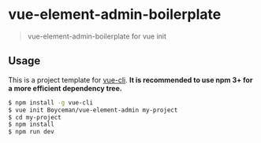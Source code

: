 # vue-element-admin-boilerplate

> vue-element-admin-boilerplate for vue init

## Usage

This is a project template for [vue-cli](https://github.com/vuejs/vue-cli). **It is recommended to use npm 3+ for a more efficient dependency tree.**

``` bash
$ npm install -g vue-cli
$ vue init Boyceman/vue-element-admin my-project
$ cd my-project
$ npm install
$ npm run dev
```
